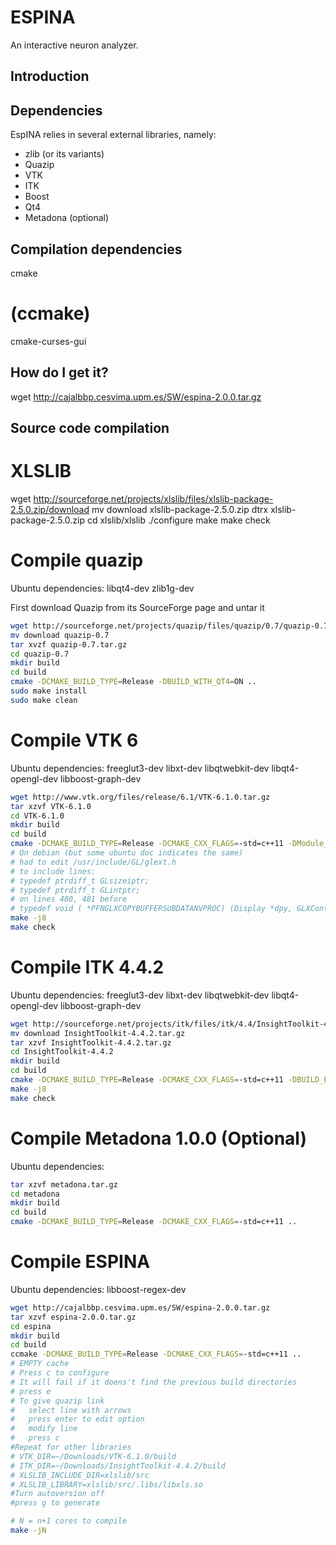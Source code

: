 ESPINA
=======

An interactive neuron analyzer.

## Introduction

## Dependencies

EspINA relies in several external libraries, namely:

- zlib (or its variants)
- Quazip
- VTK
- ITK
- Boost
- Qt4
- Metadona (optional)

## Compilation dependencies
cmake
# (ccmake)
cmake-curses-gui
## How do I get it?
wget http://cajalbbp.cesvima.upm.es/SW/espina-2.0.0.tar.gz

## Source code compilation

# XLSLIB
wget http://sourceforge.net/projects/xlslib/files/xlslib-package-2.5.0.zip/download
mv download xlslib-package-2.5.0.zip
dtrx xlslib-package-2.5.0.zip
cd xlslib/xlslib
./configure
make
make check

# Compile quazip

Ubuntu dependencies:
libqt4-dev
zlib1g-dev

First download Quazip from its SourceForge page and untar it

```sh
wget http://sourceforge.net/projects/quazip/files/quazip/0.7/quazip-0.7.tar.gz/download
mv download quazip-0.7
tar xvzf quazip-0.7.tar.gz
cd quazip-0.7
mkdir build
cd build
cmake -DCMAKE_BUILD_TYPE=Release -DBUILD_WITH_QT4=ON ..
sudo make install
sudo make clean
```

# Compile VTK 6
Ubuntu dependencies:
freeglut3-dev
libxt-dev
libqtwebkit-dev
libqt4-opengl-dev
libboost-graph-dev

```sh
wget http://www.vtk.org/files/release/6.1/VTK-6.1.0.tar.gz
tar xzvf VTK-6.1.0
cd VTK-6.1.0
mkdir build
cd build
cmake -DCMAKE_BUILD_TYPE=Release -DCMAKE_CXX_FLAGS=-std=c++11 -DModule_vtkInfovisBoost=ON -DModule_vtkInfovisBoostGraphAlgorithms=ON -DVTK_Group_Qt=ON ..
# On debian (but some ubuntu doc indicates the same)
# had to edit /usr/include/GL/glext.h
# to include lines:
# typedef ptrdiff_t GLsizeiptr;
# typedef ptrdiff_t GLintptr; 
# on lines 480, 481 before
# typedef void ( *PFNGLXCOPYBUFFERSUBDATANVPROC) (Display *dpy, GLXContext readCtx, GLXContext writeCtx, GLenum readTarget, GLenum writeTarget, GLintptr readOffset, GLintptr writeOffset, GLsizeiptr size);
make -j8
make check
```

# Compile ITK 4.4.2
Ubuntu dependencies:
freeglut3-dev
libxt-dev
libqtwebkit-dev
libqt4-opengl-dev
libboost-graph-dev

```sh
wget http://sourceforge.net/projects/itk/files/itk/4.4/InsightToolkit-4.4.2.tar.gz/download
mv download InsightToolkit-4.4.2.tar.gz
tar xzvf InsightToolkit-4.4.2.tar.gz
cd InsightToolkit-4.4.2
mkdir build
cd build
cmake -DCMAKE_BUILD_TYPE=Release -DCMAKE_CXX_FLAGS=-std=c++11 -DBUILD_EXAMPLES=OFF -DBUILD_SHARED_LIBS=ON -DBUILD_TESTING=OFF -DModule_ITKVtkGlue=ON -Wno-dev -DVTK_DIR=<path to vtk build directory>  ..
make -j8
make check
```

# Compile Metadona 1.0.0 (Optional)
Ubuntu dependencies:

```sh
tar xzvf metadona.tar.gz
cd metadona
mkdir build
cd build
cmake -DCMAKE_BUILD_TYPE=Release -DCMAKE_CXX_FLAGS=-std=c++11 ..
```

# Compile ESPINA
Ubuntu dependencies:
libboost-regex-dev

```sh
wget http://cajalbbp.cesvima.upm.es/SW/espina-2.0.0.tar.gz
tar xzvf espina-2.0.0.tar.gz
cd espina
mkdir build
cd build
ccmake -DCMAKE_BUILD_TYPE=Release -DCMAKE_CXX_FLAGS=-std=c++11 ..
# EMPTY cache
# Press c to configure
# It will fail if it doens't find the previous build directories
# press e
# To give quazip link
#	select line with arrows
#	press enter to edit option
#	modify line
#	press c
#Repeat for other libraries
# VTK_DIR=~/Downloads/VTK-6.1.0/build
# ITK_DIR=~/Downloads/InsightToolkit-4.4.2/build
# XLSLIB_INCLUDE_DIR=xlslib/src
# XLSLIB_LIBRARY=xlslib/src/.libs/libxls.so
#Turn autoversion off
#press g to generate

# N = n+1 cores to compile
make -jN
```